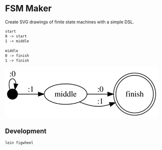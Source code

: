 
# FSM Maker

Create SVG drawings of finite state machines with a simple DSL.

```
start
0 -> start
1 -> middle

middle
0 -> finish
1 -> finish
```

![FSM](https://raw.githubusercontent.com/jimmyhmiller/fsm-maker/master/images/example.svg?sanitize=true "fsm")


## Development

```bash
lein figwheel
```
